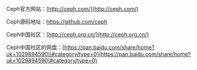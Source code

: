 Ceph官方网站：[http://ceph.com/](http://ceph.com/)

Ceph源码地址：https://github.com/ceph

Ceph中国社区：[http://ceph.org.cn/](http://ceph.org.cn/)

Ceph中国社区的网盘：[https://pan.baidu.com/share/home?uk=1029894590\\#category/type=0](https://pan.baidu.com/share/home?uk=1029894590\#category/type=0)

